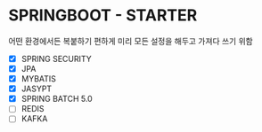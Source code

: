 # SPRINGBOOT - STARTER
어떤 환경에서든 복붙하기 편하게 미리 모든 설정을 해두고 가져다 쓰기 위함
 
- [x] SPRING SECURITY
- [x] JPA
- [x] MYBATIS
- [x] JASYPT
- [x] SPRING BATCH 5.0
- [ ] REDIS
- [ ] KAFKA
